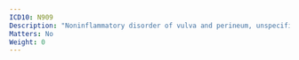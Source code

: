 ```yaml
---
ICD10: N909
Description: "Noninflammatory disorder of vulva and perineum, unspecified"
Matters: No
Weight: 0
---
```

